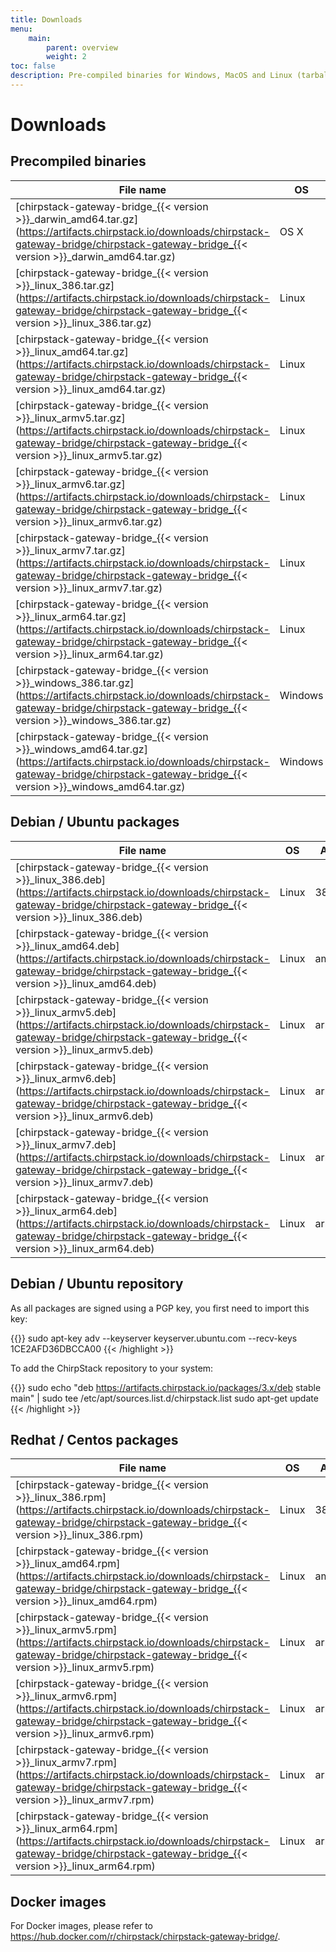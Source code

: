 ```yaml
---
title: Downloads
menu:
    main:
        parent: overview
        weight: 2
toc: false
description: Pre-compiled binaries for Windows, MacOS and Linux (tarball and Debian / Ubuntu packages).
---
```


# Downloads

## Precompiled binaries

| File name                                                                                                                                                                            | OS      | Arch  |
| ------------------------------------------------------------------------------------------------------------------------------------------------------------------------------------ | ------- | ----- |
| [chirpstack-gateway-bridge_{{< version >}}_darwin_amd64.tar.gz](https://artifacts.chirpstack.io/downloads/chirpstack-gateway-bridge/chirpstack-gateway-bridge_{{< version >}}_darwin_amd64.tar.gz)   | OS X    | amd64 |
| [chirpstack-gateway-bridge_{{< version >}}_linux_386.tar.gz](https://artifacts.chirpstack.io/downloads/chirpstack-gateway-bridge/chirpstack-gateway-bridge_{{< version >}}_linux_386.tar.gz)         | Linux   | 386   |
| [chirpstack-gateway-bridge_{{< version >}}_linux_amd64.tar.gz](https://artifacts.chirpstack.io/downloads/chirpstack-gateway-bridge/chirpstack-gateway-bridge_{{< version >}}_linux_amd64.tar.gz)     | Linux   | amd64 |
| [chirpstack-gateway-bridge_{{< version >}}_linux_armv5.tar.gz](https://artifacts.chirpstack.io/downloads/chirpstack-gateway-bridge/chirpstack-gateway-bridge_{{< version >}}_linux_armv5.tar.gz)     | Linux   | armv5 |
| [chirpstack-gateway-bridge_{{< version >}}_linux_armv6.tar.gz](https://artifacts.chirpstack.io/downloads/chirpstack-gateway-bridge/chirpstack-gateway-bridge_{{< version >}}_linux_armv6.tar.gz)     | Linux   | armv6 |
| [chirpstack-gateway-bridge_{{< version >}}_linux_armv7.tar.gz](https://artifacts.chirpstack.io/downloads/chirpstack-gateway-bridge/chirpstack-gateway-bridge_{{< version >}}_linux_armv7.tar.gz)     | Linux   | armv7 |
| [chirpstack-gateway-bridge_{{< version >}}_linux_arm64.tar.gz](https://artifacts.chirpstack.io/downloads/chirpstack-gateway-bridge/chirpstack-gateway-bridge_{{< version >}}_linux_arm64.tar.gz)     | Linux   | arm64 |
| [chirpstack-gateway-bridge_{{< version >}}_windows_386.tar.gz](https://artifacts.chirpstack.io/downloads/chirpstack-gateway-bridge/chirpstack-gateway-bridge_{{< version >}}_windows_386.tar.gz)     | Windows | 386   |
| [chirpstack-gateway-bridge_{{< version >}}_windows_amd64.tar.gz](https://artifacts.chirpstack.io/downloads/chirpstack-gateway-bridge/chirpstack-gateway-bridge_{{< version >}}_windows_amd64.tar.gz) | Windows | amd64 |

## Debian / Ubuntu packages

| File name                                                                                                                                                                  | OS      | Arch  |
| ---------------------------------------------------------------------------------------------------------------------------------------------------------------------------| ------- | ----- |
| [chirpstack-gateway-bridge_{{< version >}}_linux_386.deb](https://artifacts.chirpstack.io/downloads/chirpstack-gateway-bridge/chirpstack-gateway-bridge_{{< version >}}_linux_386.deb)     | Linux   | 386   |
| [chirpstack-gateway-bridge_{{< version >}}_linux_amd64.deb](https://artifacts.chirpstack.io/downloads/chirpstack-gateway-bridge/chirpstack-gateway-bridge_{{< version >}}_linux_amd64.deb) | Linux   | amd64 |
| [chirpstack-gateway-bridge_{{< version >}}_linux_armv5.deb](https://artifacts.chirpstack.io/downloads/chirpstack-gateway-bridge/chirpstack-gateway-bridge_{{< version >}}_linux_armv5.deb) | Linux   | armv5 |
| [chirpstack-gateway-bridge_{{< version >}}_linux_armv6.deb](https://artifacts.chirpstack.io/downloads/chirpstack-gateway-bridge/chirpstack-gateway-bridge_{{< version >}}_linux_armv6.deb) | Linux   | armv6 |
| [chirpstack-gateway-bridge_{{< version >}}_linux_armv7.deb](https://artifacts.chirpstack.io/downloads/chirpstack-gateway-bridge/chirpstack-gateway-bridge_{{< version >}}_linux_armv7.deb) | Linux   | armv7 |
| [chirpstack-gateway-bridge_{{< version >}}_linux_arm64.deb](https://artifacts.chirpstack.io/downloads/chirpstack-gateway-bridge/chirpstack-gateway-bridge_{{< version >}}_linux_arm64.deb) | Linux   | arm64 |

## Debian / Ubuntu repository

As all packages are signed using a PGP key, you first need to import this key:

{{<highlight bash>}}
sudo apt-key adv --keyserver keyserver.ubuntu.com --recv-keys 1CE2AFD36DBCCA00
{{< /highlight >}}

To add the ChirpStack repository to your system:

{{<highlight bash>}}
sudo echo "deb https://artifacts.chirpstack.io/packages/3.x/deb stable main" | sudo tee /etc/apt/sources.list.d/chirpstack.list
sudo apt-get update
{{< /highlight >}}

## Redhat / Centos packages

| File name                                                                                                                                                                  | OS      | Arch  |
| ---------------------------------------------------------------------------------------------------------------------------------------------------------------------------| ------- | ----- |
| [chirpstack-gateway-bridge_{{< version >}}_linux_386.rpm](https://artifacts.chirpstack.io/downloads/chirpstack-gateway-bridge/chirpstack-gateway-bridge_{{< version >}}_linux_386.rpm)     | Linux   | 386   |
| [chirpstack-gateway-bridge_{{< version >}}_linux_amd64.rpm](https://artifacts.chirpstack.io/downloads/chirpstack-gateway-bridge/chirpstack-gateway-bridge_{{< version >}}_linux_amd64.rpm) | Linux   | amd64 |
| [chirpstack-gateway-bridge_{{< version >}}_linux_armv5.rpm](https://artifacts.chirpstack.io/downloads/chirpstack-gateway-bridge/chirpstack-gateway-bridge_{{< version >}}_linux_armv5.rpm) | Linux   | armv5 |
| [chirpstack-gateway-bridge_{{< version >}}_linux_armv6.rpm](https://artifacts.chirpstack.io/downloads/chirpstack-gateway-bridge/chirpstack-gateway-bridge_{{< version >}}_linux_armv6.rpm) | Linux   | armv6 |
| [chirpstack-gateway-bridge_{{< version >}}_linux_armv7.rpm](https://artifacts.chirpstack.io/downloads/chirpstack-gateway-bridge/chirpstack-gateway-bridge_{{< version >}}_linux_armv7.rpm) | Linux   | armv7 |
| [chirpstack-gateway-bridge_{{< version >}}_linux_arm64.rpm](https://artifacts.chirpstack.io/downloads/chirpstack-gateway-bridge/chirpstack-gateway-bridge_{{< version >}}_linux_arm64.rpm) | Linux   | arm64 |

## Docker images

For Docker images, please refer to https://hub.docker.com/r/chirpstack/chirpstack-gateway-bridge/.
